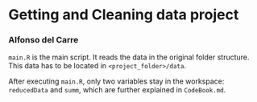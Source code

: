 # Getting and Cleaning data project
### Alfonso del Carre

`main.R` is the main script. It reads the data in the original folder 
structure. This data has to be located in `<project_folder>/data`.

After executing `main.R`, only two variables stay in the workspace:
`reducedData` and `summ`, which are further explained in `CodeBook.md`.